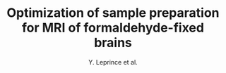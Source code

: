 ---
cat: gaia
subcat: architecture
bestof: false
author: Y. Leprince et al.
title: Optimization of sample preparation for MRI of formaldehyde-fixed brains
year: 2015
type: inproceedings
---